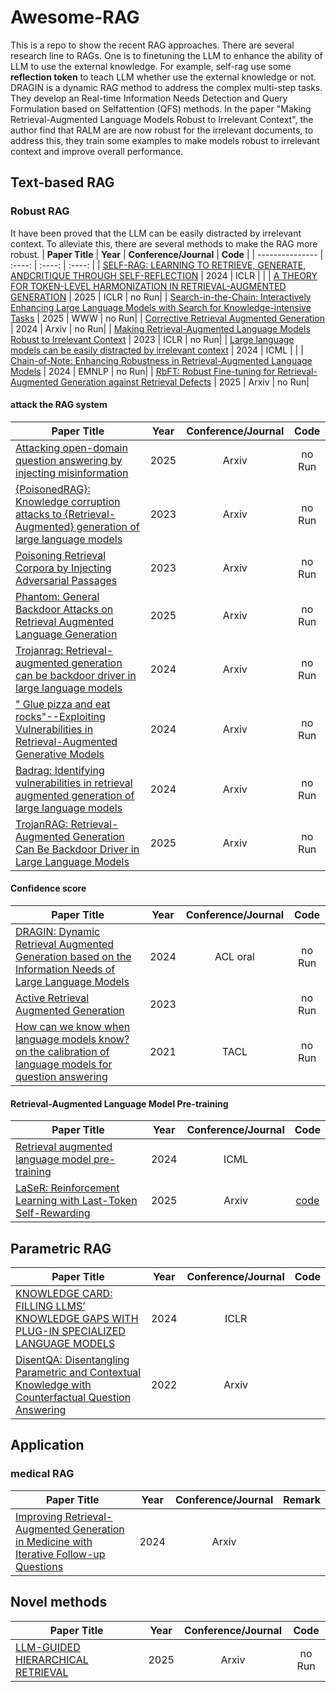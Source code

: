 # Awesome-RAG
This is a repo to show the recent RAG approaches. There are several research line to RAGs. One is to finetuning the LLM to enhance the ability of LLM to use the external knowledge. For example, self-rag use some **reflection token** to teach LLM whether use the external knowledge or not.  DRAGIN is a dynamic RAG method to address the complex multi-step tasks. They develop an Real-time Information Needs Detection and Query Formulation based on Selfattention (QFS) methods. In the paper "Making Retrieval-Augmented Language Models Robust to Irrelevant Context", the author find that RALM are are now robust for the irrelevant documents, to address this, they train some examples to make models robust to irrelevant context and improve overall performance.


## Text-based RAG 

### Robust RAG

It have been proved that the LLM can be easily distracted by irrelevant context. To alleviate this, there are several methods to make the RAG more robust. 
| **Paper Title** | **Year** | **Conference/Journal** | **Code** |
| --------------- | :----: | :----: | :----: |
| [SELF-RAG: LEARNING TO RETRIEVE, GENERATE, ANDCRITIQUE THROUGH SELF-REFLECTION](https://arxiv.org/pdf/2310.11511) | 2024 |  ICLR | |
| [A THEORY FOR TOKEN-LEVEL HARMONIZATION IN RETRIEVAL-AUGMENTED GENERATION](https://arxiv.org/pdf/2406.00944) | 2025 |  ICLR | no Run|
| [Search-in-the-Chain: Interactively Enhancing Large Language Models with Search for Knowledge-intensive Tasks](https://arxiv.org/pdf/2304.14732) | 2025 | WWW | no Run|
| [Corrective Retrieval Augmented Generation](https://arxiv.org/pdf/2401.15884) | 2024 | Arxiv | no Run|
| [Making Retrieval-Augmented Language Models Robust to Irrelevant Context](https://arxiv.org/pdf/2310.01558) | 2023 | ICLR | no Run|
| [Large language models can be easily distracted by irrelevant context](http://proceedings.mlr.press/v119/guu20a/guu20a.pdf) | 2024 |  ICML | |
| [Chain-of-Note: Enhancing Robustness in Retrieval-Augmented Language Models](https://arxiv.org/abs/2311.09210) | 2024 | EMNLP | no Run|
| [RbFT: Robust Fine-tuning for Retrieval-Augmented Generation against Retrieval Defects](https://arxiv.org/pdf/2501.18365?) | 2025 | Arxiv | no Run|

#### attack the RAG system

| **Paper Title** | **Year** | **Conference/Journal** | **Code** |
| --------------- | :----: | :----: | :----: |
| [Attacking open-domain question answering by injecting misinformation](https://arxiv.org/pdf/2510.13217) | 2025 | Arxiv | no Run|
| [{PoisonedRAG}: Knowledge corruption attacks to {Retrieval-Augmented} generation of large language models](https://www.usenix.org/conference/usenixsecurity25/presentation/zou-poisonedrag) | 2023 | Arxiv | no Run|
| [Poisoning Retrieval Corpora by Injecting Adversarial Passages](https://arxiv.org/pdf/2310.19156) | 2023 | Arxiv | no Run|
| [Phantom: General Backdoor Attacks on Retrieval Augmented Language Generation](https://arxiv.org/pdf/2405.20485) | 2025 | Arxiv | no Run|
| [Trojanrag: Retrieval-augmented generation can be backdoor driver in large language models](https://arxiv.org/pdf/2405.13401) | 2024 | Arxiv | no Run|
| [" Glue pizza and eat rocks"--Exploiting Vulnerabilities in Retrieval-Augmented Generative Models](https://arxiv.org/pdf/2406.19417) | 2024 | Arxiv | no Run|
| [Badrag: Identifying vulnerabilities in retrieval augmented generation of large language models](https://arxiv.org/pdf/2406.00083) | 2024 | Arxiv | no Run|
| [TrojanRAG: Retrieval-Augmented Generation Can Be Backdoor Driver in Large Language Models](https://arxiv.org/abs/2405.13401) | 2025 | Arxiv | no Run|






#### Confidence score

| **Paper Title** | **Year** | **Conference/Journal** | **Code** |
| --------------- | :----: | :----: | :----: |
| [DRAGIN: Dynamic Retrieval Augmented Generation based on the Information Needs of Large Language Models ](https://arxiv.org/pdf/2403.10081#page=10.70) | 2024 | ACL oral | no Run|
| [Active Retrieval Augmented Generation](https://arxiv.org/pdf/2305.06983) | 2023 |  | no Run|
| [How can we know when language models know? on the calibration of language models for question answering](https://aclanthology.org/2021.tacl-1.57/) | 2021 | TACL | no Run|

#### Retrieval-Augmented Language Model Pre-training
| **Paper Title** | **Year** | **Conference/Journal** | **Code** |
| --------------- | :----: | :----: | :----: |
| [Retrieval augmented language model pre-training](http://proceedings.mlr.press/v119/guu20a/guu20a.pdf) | 2024 |  ICML | |
| [LaSeR: Reinforcement Learning with Last-Token Self-Rewarding](https://www.arxiv.org/pdf/2510.14943) | 2025 |  Arxiv | [code](https://github.com/RUCBM/LaSeR)|



## Parametric RAG

| **Paper Title** | **Year** | **Conference/Journal** | **Code** |
| --------------- | :----: | :----: | :----: |
| [KNOWLEDGE CARD: FILLING LLMS’ KNOWLEDGE GAPS WITH PLUG-IN SPECIALIZED LANGUAGE MODELS](https://arxiv.org/pdf/2305.09955) | 2024 |  ICLR | |
| [DisentQA: Disentangling Parametric and Contextual Knowledge with Counterfactual Question Answering](https://arxiv.org/abs/2211.05655) | 2022 |  Arxiv | |


## Application 

### medical RAG
| **Paper Title** | **Year** | **Conference/Journal** | **Remark** |
| --------------- | :----: | :----: | :----: |
| [Improving Retrieval-Augmented Generation in Medicine with Iterative Follow-up Questions](https://arxiv.org/pdf/2408.00727) | 2024 |  Arxiv |

## Novel methods

| **Paper Title** | **Year** | **Conference/Journal** | **Code** |
| --------------- | :----: | :----: | :----: |
| [LLM-GUIDED HIERARCHICAL RETRIEVAL](https://arxiv.org/pdf/2510.13217) | 2025 | Arxiv | no Run|